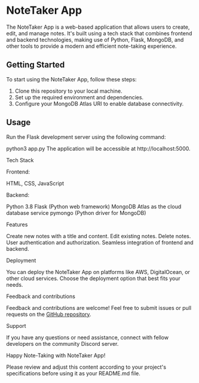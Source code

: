 # NoteTaker App

The NoteTaker App is a web-based application that allows users to create, edit, and manage notes. It's built using a tech stack that combines frontend and backend technologies, making use of Python, Flask, MongoDB, and other tools to provide a modern and efficient note-taking experience.

## Getting Started

To start using the NoteTaker App, follow these steps:

1. Clone this repository to your local machine.
2. Set up the required environment and dependencies.
3. Configure your MongoDB Atlas URI to enable database connectivity.

## Usage

Run the Flask development server using the following command:


python3 app.py
The application will be accessible at http://localhost:5000.

Tech Stack

Frontend:

HTML, CSS, JavaScript

Backend:

Python 3.8
Flask (Python web framework)
MongoDB Atlas as the cloud database service
pymongo (Python driver for MongoDB)

Features

Create new notes with a title and content.
Edit existing notes.
Delete notes.
User authentication and authorization.
Seamless integration of frontend and backend.

Deployment

You can deploy the NoteTaker App on platforms like AWS, DigitalOcean, or other cloud services. Choose the deployment option that best fits your needs.

Feedback and contributions

Feedback and contributions are welcome! Feel free to submit issues or pull requests on the [GitHub repository](https://github.com/Rizwana1916/NoteTaker-app/tree/main).


Support

If you have any questions or need assistance, connect with fellow developers on the community Discord server.

Happy Note-Taking with NoteTaker App!

Please review and adjust this content according to your project's specifications before using it as your README.md file.
